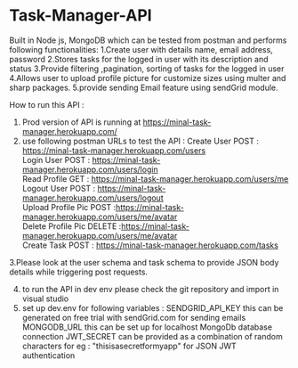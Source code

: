# Task-Manager-API
Built in Node js, MongoDB which can be tested from postman and performs following functionalities:
1.Create user with details name, email address, password
2.Stores tasks for the logged in user with its description and status
3.Provide filtering ,pagination, sorting of tasks for the logged in user
4.Allows user to upload profile picture for customize sizes using multer and sharp packages.
5.provide sending Email feature using sendGrid module.

How to run this API :
1. Prod version of API is running at https://minal-task-manager.herokuapp.com/ <br />
2. use following postman URLs to test the API :
Create User POST :  https://minal-task-manager.herokuapp.com/users <br />
Login User POST : https://minal-task-manager.herokuapp.com/users/login <br />
Read Profile GET : https://minal-task-manager.herokuapp.com/users/me <br />
Logout User POST : https://minal-task-manager.herokuapp.com/users/logout <br />
Upload Profile Pic POST :https://minal-task-manager.herokuapp.com/users/me/avatar <br />
Delete Profile Pic DELETE :https://minal-task-manager.herokuapp.com/users/me/avatar <br />
Create Task POST : https://minal-task-manager.herokuapp.com/tasks <br />

3.Please look at the user schema and task schema to provide JSON body details while triggering post requests.

4. to run the API in dev env please check the git repository and import in visual studio
5. set up dev.env for following variables :
SENDGRID_API_KEY this can be generated on free trial with sendGrid.com for sending emails
MONGODB_URL this can be set up for localhost MongoDb database connection
JWT_SECRET can be provided as a combination of random characters for eg : "thisisasecretformyapp" for JSON JWT authentication





